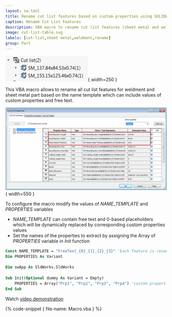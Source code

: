 ```yaml
---
layout: sw-tool
title: Rename cut list features based on custom properties using SOLIDWORKS API
caption: Rename Cut List Features
description: VBA macro to rename cut list features (sheet metal and weldment) based on custom properties using SOLIDWORKS API
image: cut-list-table.svg
labels: [cut-list,sheet metal,weldment,rename]
group: Part
---
```

![Sheet metal cut list features](sheet-metal-cut-list.png){ width=250 }

This VBA macro allows to rename all cut list features for weldment and sheet metal part based on the name template which can include values of custom properties and free text.

![Cut list properties](cut-list-properties.png){ width=550 }

To configure the macro modify the values of *NAME_TEMPLATE* and *PROPERTIES* variables

* *NAME_TEMPLATE* can contain free text and 0-based placeholders which will be dynamically replaced by corresponding custom properties values
* Set the names of the properties to extract by assigning the Array of *PROPERTIES* variable in *Init* function

~~~ vb
Const NAME_TEMPLATE = "FreeText_{0}_{1}_{2}_{3}" 'Each feature is renamed with FreeText_ followed by the value of the first custom property specified in PROPERTIES, then _ etc.
Dim PROPERTIES As Variant

Dim swApp As SldWorks.SldWorks

Sub Init(Optional dummy As Variant = Empty)
    PROPERTIES = Array("Prp1", "Prp2", "Prp3", "Prp4") 'custom properties to extract. Value of Prp1 will replace {0}, Prp2 will replace {1} etc.
End Sub
~~~

Watch [video demonstration](https://youtu.be/jsjN8zNRTuc?t=200)

{% code-snippet { file-name: Macro.vba } %}

